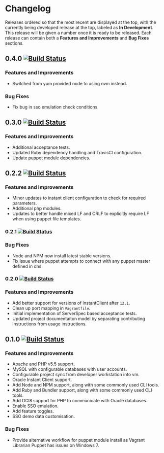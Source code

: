 
# Changelog

Releases ordered so that the most recent are displayed at the top, with the currently being developed release at the top, labeled as **In Development**. This release will be given a number once it is ready to be released. Each release can contain both a **Features and Improvements** and **Bug Fixes** sections.

## 0.4.0 [![Build Status](https://travis-ci.org/dbtedman/app-local.svg?branch=0.4.0)](https://travis-ci.org/dbtedman/app-local)

### Features and Improvements

* Switched from yum provided node to using nvm instead.

### Bug Fixes

* Fix bug in sso emulation check conditions.

## 0.3.0 [![Build Status](https://travis-ci.org/dbtedman/app-local.svg?branch=0.3.0)](https://travis-ci.org/dbtedman/app-local)

### Features and Improvements

* Additional acceptance tests.
* Updated Ruby dependency handling and TravisCI configuration.
* Update puppet module dependencies.

## 0.2.2 [![Build Status](https://travis-ci.org/dbtedman/app-local.svg?branch=0.2.2)](https://travis-ci.org/dbtedman/app-local)

### Features and Improvements

* Minor updates to instant client configuration to check for required parameters.
* Additional php modules.
* Updates to better handle mixed LF and CRLF to explicitly require LF when using puppet file templates.

### 0.2.1 [![Build Status](https://travis-ci.org/dbtedman/app-local.svg?branch=0.2.1)](https://travis-ci.org/dbtedman/app-local)

### Bug Fixes

* Node and NPM now install latest stable versions.
* Fix issue where puppet attempts to connect with any puppet master defined in dns.

### 0.2.0 [![Build Status](https://travis-ci.org/dbtedman/app-local.svg?branch=0.2.0)](https://travis-ci.org/dbtedman/app-local)

### Features and Improvements

* Add better support for versions of InstantClient after `12.1`.
* Clean up port mapping in `Vagrantfile`.
* Initial implementation of ServerSpec based acceptance tests.
* Updated project documentaiton model by separating contributing instructions from usage instructions.

## 0.1.0 [![Build Status](https://travis-ci.org/dbtedman/app-local.svg?branch=0.1.0)](https://travis-ci.org/dbtedman/app-local)

### Features and Improvements

* Apache and PHP v5.5 support.
* MySQL with configurable databases with user accounts.
* Configurable project sync from developer workstation into vm.
* Oracle Instant Client support.
* Add Node and NPM support, along with some commonly used CLI tools.
* Add Ruby and Bundler support, along with some commonly used CLI tools.
* Add OCI8 support for PHP to communicate with Oracle databases.
* Enable SSO emulation.
* Add feature toggles.
* SSO demo data customisation.

### Bug Fixes

* Provide alternative workflow for puppet module install as Vagrant Librarian Puppet has issues on Windows 7.
